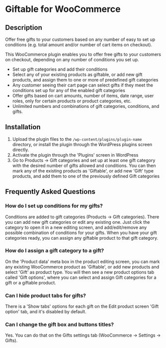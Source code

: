 # Giftable for WooCommerce

## Description

Offer free gifts to your customers based on any number of easy to set up conditions (e.g. total amount and/or number of cart items on checkout).


This WooCommerce plugin enables you to offer free gifts to your customers on checkout, depending on any number of conditions you set up.

* Set up gift categories and add their conditions
* Select any of your existing products as giftable, or add new gift products, and assign them to one or more of predefined gift categories
* Any customer seeing their cart page can select gifts if they meet the conditions set up for any of the enabled gift categories
* Offer gifts based on cart amounts, number of items, date range, user roles, only for certain products or product categories, etc.
* Unlimited numbers and combinations of gift categories, conditions, and gifts. 



## Installation

1. Upload the plugin files to the `/wp-content/plugins/plugin-name` directory, or install the plugin through the WordPress plugins screen directly.
1. Activate the plugin through the 'Plugins' screen in WordPress
1. Go to Products -> Gift categories and set up at least one gift category with the desired number of gifts allowed and conditions.
You can then mark any of the existing products as 'Giftable', or add new 'Gift' type products, and add them to one of the previously defined Gift categories



## Frequently Asked Questions

### How do I set up conditions for my gifts?

Conditions are added to gift categories (Products -> Gift categories). There you can add new gift categories or edit any existing one. Just click the category to open it in a new editing screen, and add/edit/remove any possible combination of conditions for your gifts. When you have your gift categories ready, you can assign any giftable product to that gift category.

### How do I assign a gift category to a gift?

On the 'Product data' meta box in the product editing screen, you can mark any existing WooCommerce product as 'Giftable', or add new products and select 'Gift' as product type. You will then see a new product options tab called 'Gift options', where you can select and assign Gift categories for a gift or a giftable product.

### Can I hide product tabs for gifts?

There is a 'Show tabs' options for each gift on the Edit product screen 'Gift option' tab, and it's disabled by default.

### Can I change the gift box and buttons titles? 

Yes. You can do that on the Gifts settings tab (WooCommerce -> Settings -> Gifts).

